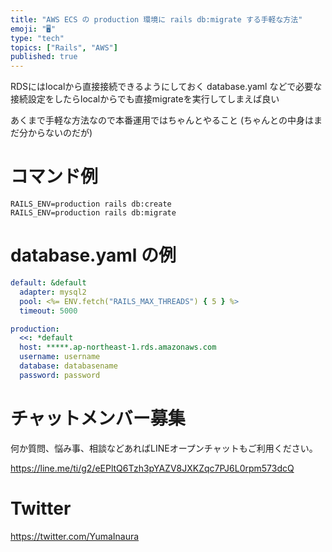 ```yaml
---
title: "AWS ECS の production 環境に rails db:migrate する手軽な方法"
emoji: "🖥"
type: "tech"
topics: ["Rails", "AWS"]
published: true
---
```


RDSにはlocalから直接接続できるようにしておく
database.yaml などで必要な接続設定をしたらlocalからでも直接migrateを実行してしまえば良い

あくまで手軽な方法なので本番運用ではちゃんとやること
(ちゃんとの中身はまだ分からないのだが)

# コマンド例

```
RAILS_ENV=production rails db:create
RAILS_ENV=production rails db:migrate
```

# database.yaml の例

```yaml
default: &default
  adapter: mysql2
  pool: <%= ENV.fetch("RAILS_MAX_THREADS") { 5 } %>
  timeout: 5000

production:
  <<: *default
  host: *****.ap-northeast-1.rds.amazonaws.com
  username: username
  database: databasename
  password: password


```


# チャットメンバー募集


何か質問、悩み事、相談などあればLINEオープンチャットもご利用ください。

https://line.me/ti/g2/eEPltQ6Tzh3pYAZV8JXKZqc7PJ6L0rpm573dcQ


# Twitter

https://twitter.com/YumaInaura


